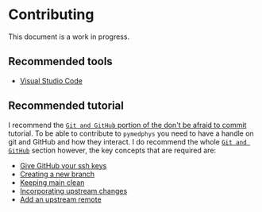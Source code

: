 <!-- DO NOT EDIT THIS FILE! -->
<!-- This file has been autogenerated by `poetry run pymedphys dev propagate` -->
<!-- Please instead edit the file found at: -->
<!--     pymedphys/lib/pymedphys/docs/contrib/workflow.md -->
<!-- and then run `poetry run pymedphys dev propagate --copies` -->

# Contributing

This document is a work in progress.

## Recommended tools

* [Visual Studio Code](https://code.visualstudio.com/)

## Recommended tutorial

I recommend the [`Git and GitHub` portion of the  don't be afraid to commit](https://dont-be-afraid-to-commit.readthedocs.io/en/latest/git/index.html) tutorial.
To be able to contribute to `pymedphys` you need to have a handle on git and GitHub and how they interact.
I do recommend the whole [`Git and GitHub`](https://dont-be-afraid-to-commit.readthedocs.io/en/latest/git/index.html) section however, the key concepts that are required are:

* [Give GitHub your ssh keys](https://dont-be-afraid-to-commit.readthedocs.io/en/latest/git/commandlinegit.html#give-github-your-public-keys)
* [Creating a new branch](https://dont-be-afraid-to-commit.readthedocs.io/en/latest/git/commandlinegit.html#create-a-new-branch)
* [Keeping main clean](https://dont-be-afraid-to-commit.readthedocs.io/en/latest/git/commandlinegit.html#send-me-a-pull-request)
* [Incorporating upstream changes](https://dont-be-afraid-to-commit.readthedocs.io/en/latest/git/commandlinegit.html#incorporate-upstream-changes)
* [Add an upstream remote](https://dont-be-afraid-to-commit.readthedocs.io/en/latest/git/remotes.html#add-a-remote)
